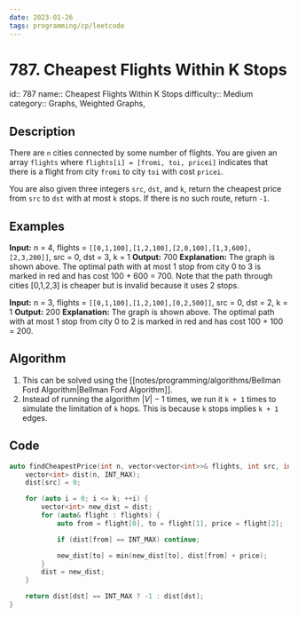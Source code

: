 ```yaml
---
date: 2023-01-26
tags: programming/cp/leetcode
---
```


# 787. Cheapest Flights Within K Stops 

id:: 787
name:: Cheapest Flights Within K Stops
difficulty:: Medium
category:: Graphs, Weighted Graphs, 

## Description
There are `n` cities connected by some number of flights. You are given an array `flights` where `flights[i] = [fromi, toi, pricei]` indicates that there is a flight from city `fromi` to city `toi` with cost `pricei`.

You are also given three integers `src`, `dst`, and `k`, return the cheapest price from `src` to `dst` with at most `k` stops. If there is no such route, return `-1`.

## Examples
**Input:** n = 4, flights = `[[0,1,100],[1,2,100],[2,0,100],[1,3,600],[2,3,200]]`, src = 0, dst = 3, k = 1
**Output:** 700
**Explanation:**
The graph is shown above.
The optimal path with at most 1 stop from city 0 to 3 is marked in red and has cost 100 + 600 = 700.
Note that the path through cities [0,1,2,3] is cheaper but is invalid because it uses 2 stops.

**Input:** n = 3, flights = `[[0,1,100],[1,2,100],[0,2,500]]`, src = 0, dst = 2, k = 1
**Output:** 200
**Explanation:**
The graph is shown above.
The optimal path with at most 1 stop from city 0 to 2 is marked in red and has cost 100 + 100 = 200.

## Algorithm
1. This can be solved using the [[notes/programming/algorithms/Bellman Ford Algorithm|Bellman Ford Algorithm]].
2. Instead of running the algorithm $|V| - 1$ times, we run it `k + 1` times to simulate the limitation of `k` hops. This is because `k` stops implies `k + 1` edges.

## Code
```cpp
auto findCheapestPrice(int n, vector<vector<int>>& flights, int src, int dst, int k) -> int {
	vector<int> dist(n, INT_MAX);
	dist[src] = 0;

	for (auto i = 0; i <= k; ++i) {
		vector<int> new_dist = dist;
		for (auto& flight : flights) {
			auto from = flight[0], to = flight[1], price = flight[2];

			if (dist[from] == INT_MAX) continue;

			new_dist[to] = min(new_dist[to], dist[from] + price);
		}
		dist = new_dist;
	}

	return dist[dst] == INT_MAX ? -1 : dist[dst];
}
```